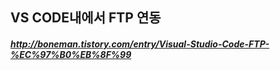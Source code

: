 ## VS CODE내에서 FTP 연동

##### http://boneman.tistory.com/entry/Visual-Studio-Code-FTP-%EC%97%B0%EB%8F%99